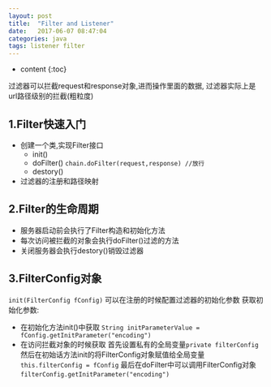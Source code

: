 ```yaml
---
layout: post
title:  "Filter and Listener"
date:   2017-06-07 08:47:04 
categories: java
tags: listener filter
---
```


* content
{:toc}

过滤器可以拦截request和response对象,进而操作里面的数据,
过滤器实际上是url路径级别的拦截(粗粒度)



## 1.Filter快速入门

* 创建一个类,实现Filter接口
  - init()
  - doFilter()
  `chain.doFilter(request,response) //放行`
  - destory()
* 过滤器的注册和路径映射

## 2.Filter的生命周期

  - 服务器启动前会执行了Filter构造和初始化方法
  - 每次访问被拦截的对象会执行doFilter()过滤的方法
  - 关闭服务器会执行destory()销毁过滤器

## 3.FilterConfig对象
`init(FilterConfig fConfig)`
可以在注册的时候配置过滤器的初始化参数
获取初始化参数:
  - 在初始化方法init()中获取
    `String initParameterValue = fConfig.getInitParameter("encoding")`
  - 在访问拦截对象的时候获取
  首先设置私有的全局变量`private filterConfig`
  然后在初始话方法init的将FilterConfig对象赋值给全局变量
  `this.filterConfig = fConfig`
  最后在doFilter中可以调用FilterConfig对象
  `filterConfig.getInitParameter("encoding")`
